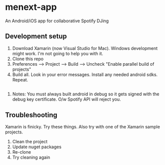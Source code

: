 # menext-app
An Android/iOS app for collaborative Spotify DJing
## Development setup
1. Download Xamarin (now Visual Studio for Mac). Windows development might work. I'm not going to help you with it.
2. Clone this repo
3. Preferences --> Project --> Build --> Uncheck "Enable parallel build of projects"
4. Build all. Look in your error messages. Install any needed android sdks. Repeat.
##
1. Notes: You must always built android in debug so it gets signed with the debug key certificate. O/w Spotify API will reject you.
## Troubleshooting
Xamarin is finicky. Try these things. Also try with one of the Xamarin sample projects.
1. Clean the project
2. Update nuget packages
3. Re-clone
4. Try cleaning again
